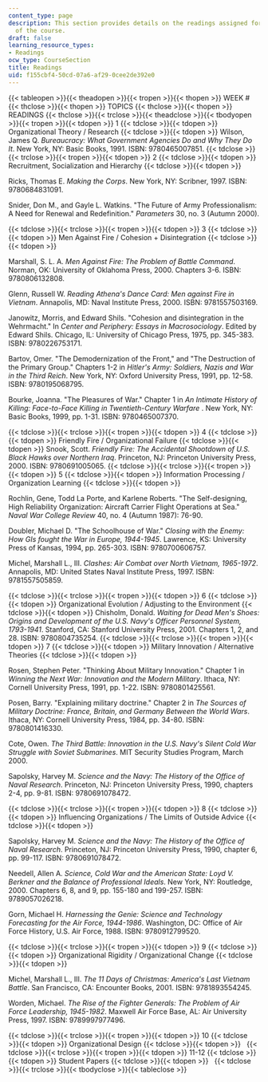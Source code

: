 ```yaml
---
content_type: page
description: This section provides details on the readings assigned for each week
  of the course.
draft: false
learning_resource_types:
- Readings
ocw_type: CourseSection
title: Readings
uid: f155cbf4-50cd-07a6-af29-0cee2de392e0
---
```

{{< tableopen >}}{{< theadopen >}}{{< tropen >}}{{< thopen >}}
WEEK #
{{< thclose >}}{{< thopen >}}
TOPICS
{{< thclose >}}{{< thopen >}}
READINGS
{{< thclose >}}{{< trclose >}}{{< theadclose >}}{{< tbodyopen >}}{{< tropen >}}{{< tdopen >}}
1
{{< tdclose >}}{{< tdopen >}}
Organizational Theory / Research
{{< tdclose >}}{{< tdopen >}}
Wilson, James Q. *Bureaucracy: What Government Agencies Do and Why They Do It*. New York, NY: Basic Books, 1991. ISBN: 9780465007851.
{{< tdclose >}}{{< trclose >}}{{< tropen >}}{{< tdopen >}}
2
{{< tdclose >}}{{< tdopen >}}
Recruitment, Socialization and Hierarchy
{{< tdclose >}}{{< tdopen >}}

Ricks, Thomas E. *Making the Corps*. New York, NY: Scribner, 1997. ISBN: 9780684831091.

Snider, Don M., and Gayle L. Watkins. "The Future of Army Professionalism: A Need for Renewal and Redefinition." *Parameters* 30, no. 3 (Autumn 2000).

{{< tdclose >}}{{< trclose >}}{{< tropen >}}{{< tdopen >}}
3
{{< tdclose >}}{{< tdopen >}}
Men Against Fire / Cohesion + Disintegration
{{< tdclose >}}{{< tdopen >}}

Marshall, S. L. A. *Men Against Fire: The Problem of Battle Command*. Norman, OK: University of Oklahoma Press, 2000. Chapters 3-6. ISBN: 9780806132808.

Glenn, Russell W. *Reading Athena's Dance Card: Men against Fire in Vietnam*. Annapolis, MD: Naval Institute Press, 2000. ISBN: 9781557503169.

Janowitz, Morris, and Edward Shils. "Cohesion and disintegration in the Wehrmacht." In *Center and Periphery: Essays in Macrosociology*. Edited by Edward Shils. Chicago, IL: University of Chicago Press, 1975, pp. 345-383. ISBN: 9780226753171.

Bartov, Omer. "The Demodernization of the Front," and "The Destruction of the Primary Group." Chapters 1-2 in *Hitler's Army: Soldiers, Nazis and War in the Third Reich*. New York, NY: Oxford University Press, 1991, pp. 12-58. ISBN: 9780195068795.

Bourke, Joanna. "The Pleasures of War." Chapter 1 in *An Intimate History of Killing: Face-to-Face Killing in Twentieth-Century Warfare* . New York, NY: Basic Books, 1999, pp. 1-31. ISBN: 9780465007370.

{{< tdclose >}}{{< trclose >}}{{< tropen >}}{{< tdopen >}}
4
{{< tdclose >}}{{< tdopen >}}
Friendly Fire / Organizational Failure
{{< tdclose >}}{{< tdopen >}}
Snook, Scott. *Friendly Fire: The Accidental Shootdown of U.S. Black Hawks over Northern Iraq*. Princeton, NJ: Princeton University Press, 2000. ISBN: 9780691005065.
{{< tdclose >}}{{< trclose >}}{{< tropen >}}{{< tdopen >}}
5
{{< tdclose >}}{{< tdopen >}}
Information Processing / Organization Learning
{{< tdclose >}}{{< tdopen >}}

Rochlin, Gene, Todd La Porte, and Karlene Roberts. "The Self-designing, High Reliability Organization: Aircraft Carrier Flight Operations at Sea." *Naval War College Review* 40, no. 4 (Autumn 1987): 76-90.

Doubler, Michael D. "The Schoolhouse of War." *Closing with the Enemy: How GIs fought the War in Europe, 1944-1945*. Lawrence, KS: University Press of Kansas, 1994, pp. 265-303. ISBN: 9780700606757.

Michel, Marshall L., III. *Clashes: Air Combat over North Vietnam, 1965-1972*. Annapolis, MD: United States Naval Institute Press, 1997. ISBN: 9781557505859.

{{< tdclose >}}{{< trclose >}}{{< tropen >}}{{< tdopen >}}
6
{{< tdclose >}}{{< tdopen >}}
Organizational Evolution / Adjusting to the Environment
{{< tdclose >}}{{< tdopen >}}
Chisholm, Donald. *Waiting for Dead Men's Shoes: Origins and Development of the U.S. Navy's Officer Personnel System, 1793-1941*. Stanford, CA: Stanford University Press, 2001. Chapters 1, 2, and 28. ISBN: 9780804735254.
{{< tdclose >}}{{< trclose >}}{{< tropen >}}{{< tdopen >}}
7
{{< tdclose >}}{{< tdopen >}}
Military Innovation / Alternative Theories
{{< tdclose >}}{{< tdopen >}}

Rosen, Stephen Peter. "Thinking About Military Innovation." Chapter 1 in *Winning the Next War: Innovation and the Modern Military*. Ithaca, NY: Cornell University Press, 1991, pp. 1-22. ISBN: 9780801425561.

Posen, Barry. "Explaining military doctrine." Chapter 2 in *The Sources of Military Doctrine: France, Britain, and Germany Between the World Wars*. Ithaca, NY: Cornell University Press, 1984, pp. 34-80. ISBN: 9780801416330.

Cote, Owen. *The Third Battle: Innovation in the U.S. Navy's Silent Cold War Struggle with Soviet Submarines*. MIT Security Studies Program, March 2000.

Sapolsky, Harvey M. *Science and the Navy: The History of the Office of Naval Research*. Princeton, NJ: Princeton University Press, 1990, chapters 2-4, pp. 9-81. ISBN: 9780691078472.

{{< tdclose >}}{{< trclose >}}{{< tropen >}}{{< tdopen >}}
8
{{< tdclose >}}{{< tdopen >}}
Influencing Organizations / The Limits of Outside Advice
{{< tdclose >}}{{< tdopen >}}

Sapolsky, Harvey M. *Science and the Navy: The History of the Office of Naval Research*. Princeton, NJ: Princeton University Press, 1990, chapter 6, pp. 99-117. ISBN: 9780691078472.

Needell, Allen A. *Science, Cold War and the American State: Loyd V. Berkner and the Balance of Professional Ideals*. New York, NY: Routledge, 2000. Chapters 6, 8, and 9, pp. 155-180 and 199-257. ISBN: 9789057026218.

Gorn, Michael H. *Harnessing the Genie: Science and Technology Forecasting for the Air Force, 1944-1986*. Washington, DC: Office of Air Force History, U.S. Air Force, 1988. ISBN: 9780912799520.

{{< tdclose >}}{{< trclose >}}{{< tropen >}}{{< tdopen >}}
9
{{< tdclose >}}{{< tdopen >}}
Organizational Rigidity / Organizational Change
{{< tdclose >}}{{< tdopen >}}

Michel, Marshall L., III. *The 11 Days of Christmas: America's Last Vietnam Battle*. San Francisco, CA: Encounter Books, 2001. ISBN: 9781893554245.

Worden, Michael. *The Rise of the Fighter Generals: The Problem of Air Force Leadership, 1945-1982*. Maxwell Air Force Base, AL: Air University Press, 1997. ISBN: 9789997977496.

{{< tdclose >}}{{< trclose >}}{{< tropen >}}{{< tdopen >}}
10
{{< tdclose >}}{{< tdopen >}}
Organizational Design
{{< tdclose >}}{{< tdopen >}}
 
{{< tdclose >}}{{< trclose >}}{{< tropen >}}{{< tdopen >}}
11-12
{{< tdclose >}}{{< tdopen >}}
Student Papers
{{< tdclose >}}{{< tdopen >}}
 
{{< tdclose >}}{{< trclose >}}{{< tbodyclose >}}{{< tableclose >}}